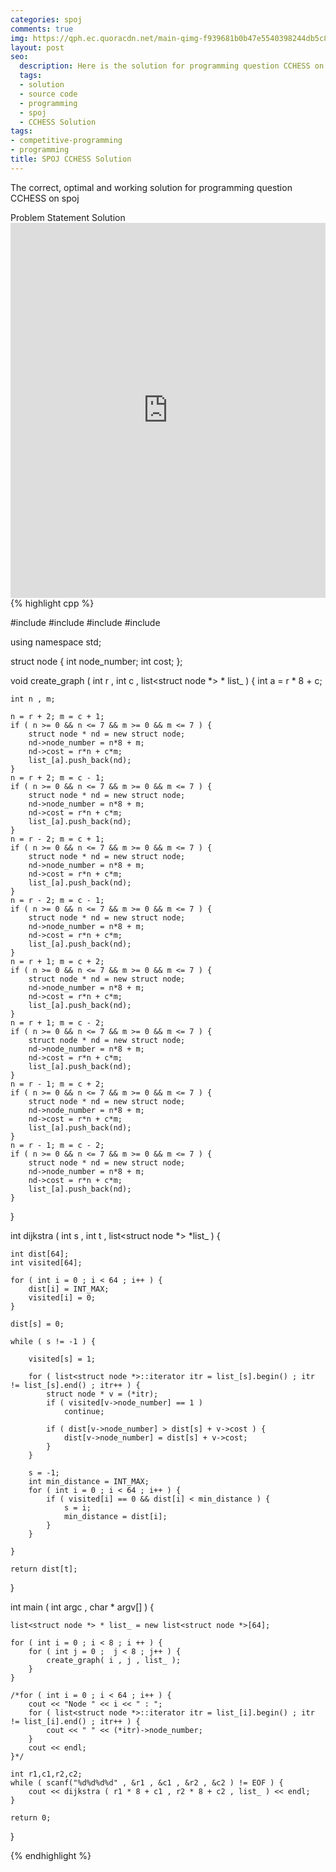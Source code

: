 ```yaml
---
categories: spoj
comments: true
img: https://qph.ec.quoracdn.net/main-qimg-f939681b0b47e5540398244db5c8966f?convert_to_webp=true
layout: post
seo:
  description: Here is the solution for programming question CCHESS on spoj
  tags:
  - solution
  - source code
  - programming
  - spoj
  - CCHESS Solution
tags:
- competitive-programming
- programming
title: SPOJ CCHESS Solution
---
```

The correct, optimal and working solution for programming question CCHESS on spoj

<div class="ui secondary pointing large menu">
  <a class="grey item" data-tab="problem-statement">
    Problem Statement
  </a>
  <a class="active item grey" data-tab="solution">
    Solution
  </a>
</div>
<div class="ui bottom attached tab" data-tab="problem-statement">
    <iframe src="http://www.spoj.com/problems/CCHESS/" width="100%" height="600px" style="overflow: scroll; border: none;"></iframe>
</div>
<div class="ui bottom attached active tab" data-tab="solution">
{% highlight cpp %}

#include <iostream>
#include <list>
#include <climits>
#include <cstdio>

using namespace std;

struct node {
	int node_number;
	int cost;
};

void create_graph ( int r , int c , list<struct node *> * list_ ) {
	int a = r * 8 + c;

	int n , m;

	n = r + 2; m = c + 1;
	if ( n >= 0 && n <= 7 && m >= 0 && m <= 7 ) {
		struct node * nd = new struct node;
		nd->node_number = n*8 + m;
		nd->cost = r*n + c*m;
		list_[a].push_back(nd);
	}
	n = r + 2; m = c - 1;
	if ( n >= 0 && n <= 7 && m >= 0 && m <= 7 ) {
		struct node * nd = new struct node;
		nd->node_number = n*8 + m;
		nd->cost = r*n + c*m;
		list_[a].push_back(nd);
	}
	n = r - 2; m = c + 1;
	if ( n >= 0 && n <= 7 && m >= 0 && m <= 7 ) {
		struct node * nd = new struct node;
		nd->node_number = n*8 + m;
		nd->cost = r*n + c*m;
		list_[a].push_back(nd);
	}
	n = r - 2; m = c - 1;
	if ( n >= 0 && n <= 7 && m >= 0 && m <= 7 ) {
		struct node * nd = new struct node;
		nd->node_number = n*8 + m;
		nd->cost = r*n + c*m;
		list_[a].push_back(nd);
	}
	n = r + 1; m = c + 2;
	if ( n >= 0 && n <= 7 && m >= 0 && m <= 7 ) {
		struct node * nd = new struct node;
		nd->node_number = n*8 + m;
		nd->cost = r*n + c*m;
		list_[a].push_back(nd);
	}
	n = r + 1; m = c - 2;
	if ( n >= 0 && n <= 7 && m >= 0 && m <= 7 ) {
		struct node * nd = new struct node;
		nd->node_number = n*8 + m;
		nd->cost = r*n + c*m;
		list_[a].push_back(nd);
	}
	n = r - 1; m = c + 2;
	if ( n >= 0 && n <= 7 && m >= 0 && m <= 7 ) {
		struct node * nd = new struct node;
		nd->node_number = n*8 + m;
		nd->cost = r*n + c*m;
		list_[a].push_back(nd);
	}
	n = r - 1; m = c - 2;
	if ( n >= 0 && n <= 7 && m >= 0 && m <= 7 ) {
		struct node * nd = new struct node;
		nd->node_number = n*8 + m;
		nd->cost = r*n + c*m;
		list_[a].push_back(nd);
	}
	
}

int dijkstra ( int s , int t , list<struct node *> *list_ ) {

	int dist[64];
	int visited[64];

	for ( int i = 0 ; i < 64 ; i++ ) {
		dist[i] = INT_MAX;
		visited[i] = 0;
	}

	dist[s] = 0;

	while ( s != -1 ) {

		visited[s] = 1;

		for ( list<struct node *>::iterator itr = list_[s].begin() ; itr != list_[s].end() ; itr++ ) {
			struct node * v = (*itr);
			if ( visited[v->node_number] == 1 )
				continue;

			if ( dist[v->node_number] > dist[s] + v->cost ) {
				dist[v->node_number] = dist[s] + v->cost;
			}
		}

		s = -1;
		int min_distance = INT_MAX;
		for ( int i = 0 ; i < 64 ; i++ ) {
			if ( visited[i] == 0 && dist[i] < min_distance ) {
				s = i;
				min_distance = dist[i];
			}
		}

	}

	return dist[t];

}

int main ( int argc , char * argv[] ) {

	list<struct node *> * list_ = new list<struct node *>[64];

	for ( int i = 0 ; i < 8 ; i ++ ) {
		for ( int j = 0 ;  j < 8 ; j++ ) {
			create_graph( i , j , list_ );
		}
	}

	/*for ( int i = 0 ; i < 64 ; i++ ) {
		cout << "Node " << i << " : ";
		for ( list<struct node *>::iterator itr = list_[i].begin() ; itr != list_[i].end() ; itr++ ) {
			cout << " " << (*itr)->node_number;
		}
		cout << endl;
	}*/

	int r1,c1,r2,c2;
	while ( scanf("%d%d%d%d" , &r1 , &c1 , &r2 , &c2 ) != EOF ) {
		cout << dijkstra ( r1 * 8 + c1 , r2 * 8 + c2 , list_ ) << endl;
	}

	return 0;
}



{% endhighlight %}
</div>
